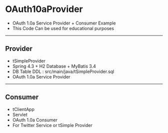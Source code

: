 # OAuth10aProvider
* OAuth 1.0a Service Provider + Consumer Example
* This Code Can be used for educational purposes
-------------------------
## Provider
* tSimpleProvider
* Spring 4.3 + H2 Database + MyBatis 3.4 
* DB Table DDL : src/main/java/tSimpleProvider.sql
* OAuth 1.0a Service Provider
--------------------------
## Consumer
* tClientApp
* Servlet
* OAuth 1.0a Consumer
* For Twitter Service or tSimple Provider 


